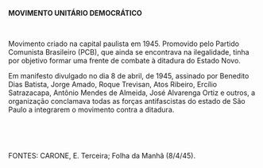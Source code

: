 **MOVIMENTO UNITÁRIO DEMOCRÁTICO**

 

Movimento criado na capital paulista em 1945. Promovido pelo Partido
Comunista Brasileiro (PCB), que ainda se encontrava na ilegalidade,
tinha por objetivo formar uma frente de combate à ditadura do Estado
Novo.

Em manifesto divulgado no dia 8 de abril, de 1945, assinado por Benedito
Dias Batista, Jorge Amado, Roque Trevisan, Atos Ribeiro, Ercílio
Satrazacapa, Antônio Mendes de Almeida, José Alvarenga Ortiz e outros, a
organização conclamava todas as forças antifascistas do estado de São
Paulo a integrarem o movimento contra a ditadura.

 

 

FONTES: CARONE, E. Terceira; Folha da Manhã (8/4/45).

 
